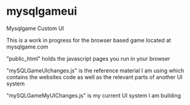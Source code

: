 mysqlgameui
===========

Mysqlgame Custom UI

This is a work in progress for the browser based game located at
mysqlgame.com


"public_html" holds the javascript pages you run in your browser

"mySQLGameUIchanges.js" is the reference material I am using which contains the websites code as well as the relevant
  parts of another UI system
  
"mySQLGameMyUIChanges.js" is my current UI system I am building
